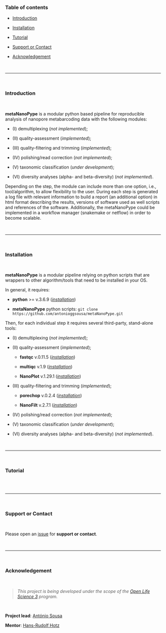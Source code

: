 ### Table of contents

   + [Introduction](#introduction)

   + [Installation](#installation)

   + [Tutorial](#tutorial)
   
   + [Support or Contact](#support-or-contact)

   + [Acknowledgement](#acknowledgement)


<br>

---

<br>

### Introduction

<br>

**metaNanoPype** is a modular python based pipeline for reproducible analysis of nanopore metabarcoding data with the following modules: 

   + (I) demultiplexing (*not implemented*); 

   + (II) quality-assessment (*implemented*); 
   
   + (III) quality-filtering and trimming (*implemented*);  
   
   + (IV) polishing/read correction (*not implemented*); 
   
   + (V) taxonomic classification (*under development*); 
   
   + (VI) diversity analyses (alpha- and beta-diversity) (*not implemented*). 
   
Depending on the step, the module can include more than one option, i.e., tool/algorithm, to allow flexibility to the user. During each step is generated a log file with relevant information to build a report (an additional option) in html format describing the results, versions of software used as well scripts and references of the software. Additionally, the metaNanoPype could be implemented in a workflow manager (snakemake or netflow) in order to become scalable.  

<br>

---

<br>

### Installation

<br>

**metaNanoPype** is a modular pipeline relying on python scripts that are wrappers to other algorithm/tools that need to be installed in your OS. 

In general, it requires: 

   + **python** >= v.3.6.9 (*[installation](https://www.python.org/downloads/)*)
   
   + **metaNanoPype** python scripts: `git clone https://github.com/antonioggsousa/metaNanoPype.git`  


Then, for each individual step it requires several third-party, stand-alone tools: 

   + (I) demultiplexing (*not implemented*); 

   + (II) quality-assessment (*implemented*); 
      
      + **fastqc** v.0.11.5 (*[installation](https://www.bioinformatics.babraham.ac.uk/projects/fastqc/)*)
      
      + **multiqc** v.1.9 (*[installation](https://multiqc.info/docs/#installation)*)
      
      + **NanoPlot** v.1.29.1 (*[installation](https://github.com/wdecoster/NanoPlot#installation)*)
   
   + (III) quality-filtering and trimming (*implemented*);  

      + **porechop** v.0.2.4 (*[installation](https://github.com/rrwick/Porechop#installation)*)
      
      + **NanoFilt** v.2.7.1 (*[installation](https://github.com/wdecoster/nanofilt#installation-and-upgrading)*)
   
   + (IV) polishing/read correction (*not implemented*); 
   
   + (V) taxonomic classification (*under development*); 
   
   + (VI) diversity analyses (alpha- and beta-diversity) (*not implemented*). 



<br>

---

<br>

### Tutorial

<br>




<br>

---

<br>

### Support or Contact

<br>

Please open an [issue](https://github.com/antonioggsousa/metaNanoPype/issues) for **support or contact**.


<br>

---

<br>

### Acknowledgement

<br>


>*This project is being developed under the scope of the [Open Life Science 3](https://openlifesci.org/ols-3/projects-participants/) program.*

<br>

**Project lead**: [António Sousa](https://openlifesci.org/ols-3/projects-participants/#antonioggsousa)

**Mentor**: [Hans-Rudolf Hotz](https://openlifesci.org/ols-3#hrhotz)
